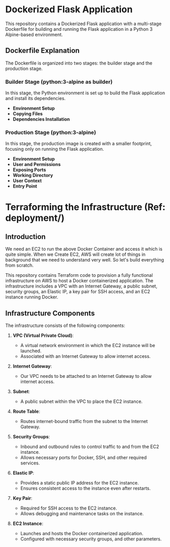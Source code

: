 # Dockerized Flask Application

This repository contains a Dockerized Flask application with a multi-stage Dockerfile for building and running the Flask application in a Python 3 Alpine-based environment.

## Dockerfile Explanation

The Dockerfile is organized into two stages: the builder stage and the production stage.

### Builder Stage (python:3-alpine as builder)

In this stage, the Python environment is set up to build the Flask application and install its dependencies.

- **Environment Setup**
- **Copying Files**
- **Dependencies Installation**

### Production Stage (python:3-alpine)

In this stage, the production image is created with a smaller footprint, focusing only on running the Flask application.

- **Environment Setup**
- **User and Permissions**
- **Exposing Ports**
- **Working Directory**
- **User Context**
- **Entry Point**


# Terraforming the Infrastructure (Ref: deployment/)

## Introduction

We need an EC2 to run the above Docker Container and access it which is quite simple.
When we Create EC2, AWS will create lot of things in background that we need to understand very well. So let's build everything from scratch.

This repository contains Terraform code to provision a fully functional infrastructure on AWS to host a Docker containerized application. The infrastructure includes a VPC with an Internet Gateway, a public subnet, security groups, an Elastic IP, a key pair for SSH access, and an EC2 instance running Docker.

## Infrastructure Components

The infrastructure consists of the following components:

1. **VPC (Virtual Private Cloud)**:
   - A virtual network environment in which the EC2 instance will be launched.
   - Associated with an Internet Gateway to allow internet access.

2. **Internet Gateway**:
   - Our VPC needs to be attached to an Internet Gateway to allow internet access.

3. **Subnet**:
   - A public subnet within the VPC to place the EC2 instance.

4. **Route Table**:
   - Routes internet-bound traffic from the subnet to the Internet Gateway.

5. **Security Groups**:
   - Inbound and outbound rules to control traffic to and from the EC2 instance.
   - Allows necessary ports for Docker, SSH, and other required services.

6. **Elastic IP**:
   - Provides a static public IP address for the EC2 instance.
   - Ensures consistent access to the instance even after restarts.

7. **Key Pair**:
   - Required for SSH access to the EC2 instance.
   - Allows debugging and maintenance tasks on the instance.

8. **EC2 Instance**:
   - Launches and hosts the Docker containerized application.
   - Configured with necessary security groups, and other parameters.

